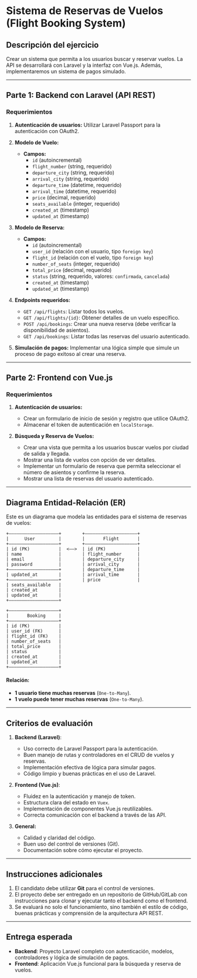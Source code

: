 # Sistema de Reservas de Vuelos (Flight Booking System)

## Descripción del ejercicio

Crear un sistema que permita a los usuarios buscar y reservar vuelos. La API se desarrollará con Laravel y la interfaz con Vue.js. Además, implementaremos un sistema de pagos simulado.

---

## Parte 1: Backend con Laravel (API REST)

### Requerimientos

1. **Autenticación de usuarios:** Utilizar Laravel Passport para la autenticación con OAuth2.
2. **Modelo de Vuelo:**
   - **Campos:**
     - `id` (autoincremental)
     - `flight_number` (string, requerido)
     - `departure_city` (string, requerido)
     - `arrival_city` (string, requerido)
     - `departure_time` (datetime, requerido)
     - `arrival_time` (datetime, requerido)
     - `price` (decimal, requerido)
     - `seats_available` (integer, requerido)
     - `created_at` (timestamp)
     - `updated_at` (timestamp)

3. **Modelo de Reserva:**
   - **Campos:**
     - `id` (autoincremental)
     - `user_id` (relación con el usuario, tipo `foreign key`)
     - `flight_id` (relación con el vuelo, tipo `foreign key`)
     - `number_of_seats` (integer, requerido)
     - `total_price` (decimal, requerido)
     - `status` (string, requerido, valores: `confirmada`, `cancelada`)
     - `created_at` (timestamp)
     - `updated_at` (timestamp)

4. **Endpoints requeridos:**
   - `GET /api/flights`: Listar todos los vuelos.
   - `GET /api/flights/{id}`: Obtener detalles de un vuelo específico.
   - `POST /api/bookings`: Crear una nueva reserva (debe verificar la disponibilidad de asientos).
   - `GET /api/bookings`: Listar todas las reservas del usuario autenticado.

5. **Simulación de pagos:** Implementar una lógica simple que simule un proceso de pago exitoso al crear una reserva.

---

## Parte 2: Frontend con Vue.js

### Requerimientos

1. **Autenticación de usuarios:**
   - Crear un formulario de inicio de sesión y registro que utilice OAuth2.
   - Almacenar el token de autenticación en `localStorage`.

2. **Búsqueda y Reserva de Vuelos:**
   - Crear una vista que permita a los usuarios buscar vuelos por ciudad de salida y llegada.
   - Mostrar una lista de vuelos con opción de ver detalles.
   - Implementar un formulario de reserva que permita seleccionar el número de asientos y confirme la reserva.
   - Mostrar una lista de reservas del usuario autenticado.

---

## Diagrama Entidad-Relación (ER)

Este es un diagrama que modela las entidades para el sistema de reservas de vuelos:

```
+—————————————————––+        +——————————————————––+
|      User         |        |       Flight       |
+—————–————————————–+        +—————––—————————————+
| id (PK)           |  <––>  | id (PK)            |
| name              |        | flight_number      |
| email             |        | departure_city     |
| password          |        | arrival_city       |
+—————————————————––+        | departure_time     |
| updated_at        |        | arrival_time       |
+—————––————————————+        | price              |
| seats_available   |
| created_at        |
| updated_at        |
+—————––————————————+

+—————————————————––+ 
|       Booking     |
+—————–————————————–+
| id (PK)           |
| user_id (FK)      |
| flight_id (FK)    |
| number_of_seats   |
| total_price       |
| status            |
| created_at        |
| updated_at        |
+—————––————————————+

```

#### Relación:
- **1 usuario tiene muchas reservas** (`One-to-Many`).
- **1 vuelo puede tener muchas reservas** (`One-to-Many`).

---

## Criterios de evaluación

1. **Backend (Laravel)**:
   - Uso correcto de Laravel Passport para la autenticación.
   - Buen manejo de rutas y controladores en el CRUD de vuelos y reservas.
   - Implementación efectiva de lógica para simular pagos.
   - Código limpio y buenas prácticas en el uso de Laravel.

2. **Frontend (Vue.js)**:
   - Fluidez en la autenticación y manejo de token.
   - Estructura clara del estado en `Vuex`.
   - Implementación de componentes Vue.js reutilizables.
   - Correcta comunicación con el backend a través de las API.

3. **General:**
   - Calidad y claridad del código.
   - Buen uso del control de versiones (Git).
   - Documentación sobre cómo ejecutar el proyecto.

---

## Instrucciones adicionales

1. El candidato debe utilizar **Git** para el control de versiones.
2. El proyecto debe ser entregado en un repositorio de GitHub/GitLab con instrucciones para clonar y ejecutar tanto el backend como el frontend.
3. Se evaluará no solo el funcionamiento, sino también el estilo de código, buenas prácticas y comprensión de la arquitectura API REST.

---

## Entrega esperada

- **Backend**: Proyecto Laravel completo con autenticación, modelos, controladores y lógica de simulación de pagos.
- **Frontend**: Aplicación Vue.js funcional para la búsqueda y reserva de vuelos.
